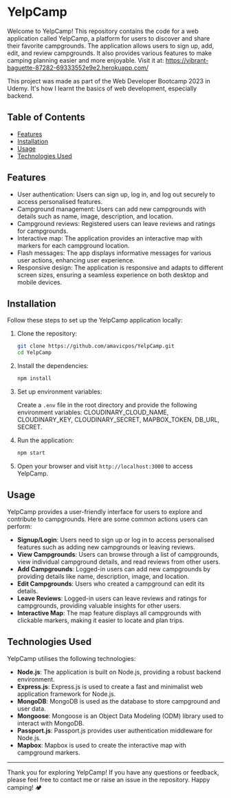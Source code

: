 # YelpCamp

Welcome to YelpCamp! This repository contains the code for a web application called YelpCamp, a platform for users to discover and share their favorite campgrounds. The application allows users to sign up, add, edit, and review campgrounds. It also provides various features to make camping planning easier and more enjoyable. Visit it at: https://vibrant-baguette-87282-69333552e9e2.herokuapp.com/

This project was made as part of the Web Developer Bootcamp 2023 in Udemy. It's how I learnt the basics of web development, especially backend.

## Table of Contents

- [Features](#features)
- [Installation](#installation)
- [Usage](#usage)
- [Technologies Used](#technologies-used)

## Features

- User authentication: Users can sign up, log in, and log out securely to access personalised features.
- Campground management: Users can add new campgrounds with details such as name, image, description, and location.
- Campground reviews: Registered users can leave reviews and ratings for campgrounds.
- Interactive map: The application provides an interactive map with markers for each campground location.
- Flash messages: The app displays informative messages for various user actions, enhancing user experience.
- Responsive design: The application is responsive and adapts to different screen sizes, ensuring a seamless experience on both desktop and mobile devices.

## Installation

Follow these steps to set up the YelpCamp application locally:

1. Clone the repository:

   ```bash
   git clone https://github.com/amavicpos/YelpCamp.git
   cd YelpCamp
   ```

2. Install the dependencies:

   ```bash
   npm install
   ```

3. Set up environment variables:
   
   Create a `.env` file in the root directory and provide the following environment variables: CLOUDINARY_CLOUD_NAME, CLOUDINARY_KEY, CLOUDINARY_SECRET, MAPBOX_TOKEN, DB_URL, SECRET.

4. Run the application:

   ```bash
   npm start
   ```

5. Open your browser and visit `http://localhost:3000` to access YelpCamp.

## Usage

YelpCamp provides a user-friendly interface for users to explore and contribute to campgrounds. Here are some common actions users can perform:

- **Signup/Login**: Users need to sign up or log in to access personalised features such as adding new campgrounds or leaving reviews.
- **View Campgrounds**: Users can browse through a list of campgrounds, view individual campground details, and read reviews from other users.
- **Add Campgrounds**: Logged-in users can add new campgrounds by providing details like name, description, image, and location.
- **Edit Campgrounds**: Users who created a campground can edit its details.
- **Leave Reviews**: Logged-in users can leave reviews and ratings for campgrounds, providing valuable insights for other users.
- **Interactive Map**: The map feature displays all campgrounds with clickable markers, making it easier to locate and plan trips.

## Technologies Used

YelpCamp utilises the following technologies:

- **Node.js**: The application is built on Node.js, providing a robust backend environment.
- **Express.js**: Express.js is used to create a fast and minimalist web application framework for Node.js.
- **MongoDB**: MongoDB is used as the database to store campground and user data.
- **Mongoose**: Mongoose is an Object Data Modeling (ODM) library used to interact with MongoDB.
- **Passport.js**: Passport.js provides user authentication middleware for Node.js.
- **Mapbox**: Mapbox is used to create the interactive map with campground markers.

---

Thank you for exploring YelpCamp! If you have any questions or feedback, please feel free to contact me or raise an issue in the repository. Happy camping! 🏕️
